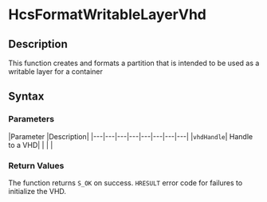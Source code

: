# HcsFormatWritableLayerVhd

## Description
This function creates and formats a partition that is intended to be used as a writable layer for a container

## Syntax

### Parameters
|Parameter     |Description|
|---|---|---|---|---|---|---|---| 
|`vhdHandle`| Handle to a VHD|
|    |    | 


### Return Values

The function returns `S_OK` on success. `HRESULT` error code for failures to initialize the VHD.
